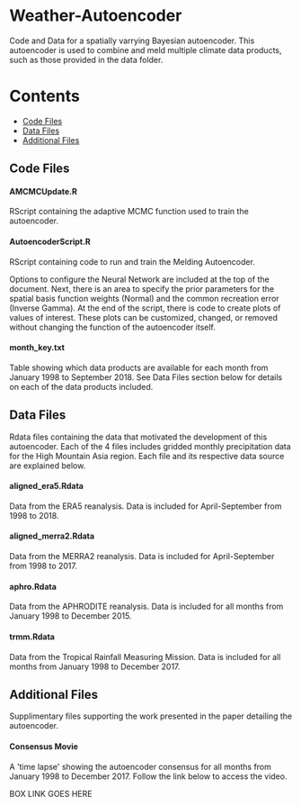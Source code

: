 # Weather-Autoencoder
Code and Data for a spatially varrying Bayesian autoencoder. 
This autoencoder is used to combine and meld multiple climate data products, such as those provided in the data folder.

# Contents
 * [Code Files](#code-files)
 * [Data Files](#data-files)
 * [Additional Files](#additional-files)

## Code Files
#### AMCMCUpdate.R
RScript containing the adaptive MCMC function used to train the autoencoder. 

#### AutoencoderScript.R
RScript containing code to run and train the Melding Autoencoder. 

Options to configure the Neural Network are included at the top of the document.
Next, there is an area to specify the prior parameters for the spatial basis function weights (Normal) and the common recreation error (Inverse Gamma).
At the end of the script, there is code to create plots of values of interest. These plots can be customized, changed, or removed without changing the function of the autoencoder itself. 

#### month_key.txt
Table showing which data products are available for each month from January 1998 to September 2018. See Data Files section below for details on each of the data products included.

## Data Files
Rdata files containing the data that motivated the development of this autoencoder. 
Each of the 4 files includes gridded monthly precipitation data for the High Mountain Asia region. Each file and its respective data source are explained below. 

#### aligned_era5.Rdata
Data from the ERA5 reanalysis. Data is included for April-September from 1998 to 2018.

#### aligned_merra2.Rdata
Data from the MERRA2 reanalysis. Data is included for April-September from 1998 to 2017.

#### aphro.Rdata
Data from the APHRODITE reanalysis. Data is included for all months from January 1998 to December 2015.

#### trmm.Rdata
Data from the Tropical Rainfall Measuring Mission. Data is included for all months from January 1998 to December 2017.

## Additional Files
Supplimentary files supporting the work presented in the paper detailing the autoencoder. 

#### Consensus Movie
A 'time lapse' showing the autoencoder consensus for all months from January 1998 to December 2017. Follow the link below to access the video. 

BOX LINK GOES HERE
